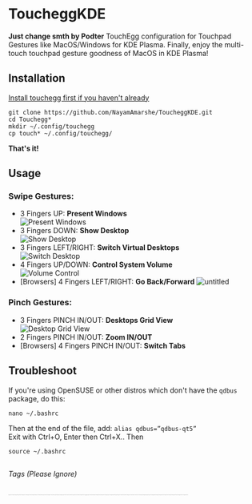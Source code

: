 # ToucheggKDE
**Just change smth by Podter**
TouchEgg configuration for Touchpad Gestures like MacOS/Windows for KDE Plasma. Finally, enjoy the multi-touch touchpad gesture goodness of MacOS in KDE Plasma!

## Installation
[Install touchegg first if you haven't already](https://github.com/JoseExposito/touchegg)   
```shell
git clone https://github.com/NayamAmarshe/ToucheggKDE.git
cd Touchegg*
mkdir ~/.config/touchegg
cp touch* ~/.config/touchegg/
```
**That's it!**

## Usage
### Swipe Gestures:
  - 3 Fingers UP: **Present Windows**   
  ![Present Windows](https://s2.gifyu.com/images/Present-Windows.gif)
  - 3 Fingers DOWN: **Show Desktop**   
    ![Show Desktop](https://s2.gifyu.com/images/Show-desktop.gif)
  - 3 Fingers LEFT/RIGHT: **Switch Virtual Desktops**   
    ![Switch Desktop](https://s2.gifyu.com/images/Switch-Desktop.gif)
  - 4 Fingers UP/DOWN: **Control System Volume**   
    ![Volume Control](https://s2.gifyu.com/images/Volume-Change.gif)
  - [Browsers] 4 Fingers LEFT/RIGHT: **Go Back/Forward**
  ![untitled](https://user-images.githubusercontent.com/25067102/121768884-4b070080-cb7e-11eb-8657-bbbd570e5c2b.gif)

### Pinch Gestures:
  - 3 Fingers PINCH IN/OUT: **Desktops Grid View**   
    ![Desktop Grid View](https://s2.gifyu.com/images/Desktop-Grid.gif)
  - 2 Fingers PINCH IN/OUT: **Zoom IN/OUT**
  - [Browsers] 4 Fingers PINCH IN/OUT: **Switch Tabs**

## Troubleshoot
If you're using OpenSUSE or other distros which don't have the `qdbus` package,
do this:
```shell
nano ~/.bashrc
````
Then at the end of the file, add: `alias qdbus=”qdbus-qt5”`   
Exit with Ctrl+O, Enter then Ctrl+X..
Then
```shell
source ~/.bashrc
```

## 


###### Tags (Please Ignore)
<sub><sup><sub><sup><sub><sup><sub><sup><sub><sup><sub><sup><sub><sup><sub><sup>kde,gestures,macos,kde plasma,touchpad gestures,linux gestures,linux touchpad gestures,macos theme,linux gestures touchpad,touchpad gestures ubuntu,kde connect features,linux multitouch gestures,add multi touch trackpad gestures on linux,elementary os gestures,fusuma gestures,trackpad gestures,gestures elementary os,kde plasma customization,mouse gestures,kde connect ubuntu,linux touchpad gestures like mac,touchegg gestures,gestures on ubuntu,linux trackpad gestures,trackpad gestures linux, linux,linux gestures,linux touchpad gestures,gestures,touchpad gestures,linux multitouch gestures,linux gestures touchpad,linux distro,add multi touch trackpad gestures on linux,linux help,linux 2019,linux tutorial 2019,mac trackpad gestures,trackpad gestures,linux gesture mac,gesture su linux,linux gesture,linux trackpad gestures,trackpad gestures linux,macbook-like gestures linux,touchpad gestures linux,swipe gestures for linux,linux touchpad gestures like mac,touchpad gestures linux mint</sup></sub></sup></sub></sup></sub></sup></sub></sup></sub></sup></sub></sup></sub></sup></sub>
